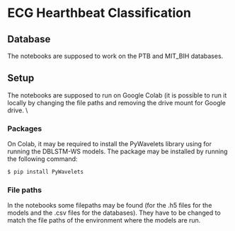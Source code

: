 # ECG Hearthbeat Classification

## Database

The notebooks are supposed to work on the PTB and MIT_BIH databases.

## Setup

The notebooks are supposed to run on Google Colab (it is possible to run it locally by changing the file paths and removing the drive mount for Google drive. \\

### Packages
On Colab, it may be required to install the PyWavelets library using for running the DBLSTM-WS models. The package may be installed by running the following command:

```bash
$ pip install PyWavelets
```

### File paths
In the notebooks some filepaths may be found (for the .h5 files for the models and the .csv files for the databases). They have to be changed to match the file paths of the environment where the models are run.


